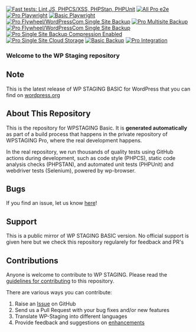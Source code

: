 [![Fast tests: Lint JS, PHPCS/XSS, PHPStan, PHPUnit](https://github.com/wp-staging/wp-staging-pro/actions/workflows/fast_tests.yml/badge.svg)](https://github.com/wp-staging/wp-staging-pro/actions/workflows/fast_tests.yml)
[![All Pro e2e](https://github.com/wp-staging/wp-staging-pro/actions/workflows/php_pro.yml/badge.svg)](https://github.com/wp-staging/wp-staging-pro/actions/workflows/php_pro.yml)
[![Pro Playwright](https://github.com/wp-staging/wp-staging-pro/actions/workflows/pro_playwright.yml/badge.svg)](https://github.com/wp-staging/wp-staging-pro/actions/workflows/pro_playwright.yml)
[![Basic Playwright](https://github.com/wp-staging/wp-staging-pro/actions/workflows/basic_playwright.yml/badge.svg)](https://github.com/wp-staging/wp-staging-pro/actions/workflows/basic_playwright.yml)
[![Pro Flywheel/WordPressCom Single Site Backup](https://github.com/wp-staging/wp-staging-pro/actions/workflows/pro_single_thirdparty_backup.yml/badge.svg)](https://github.com/wp-staging/wp-staging-pro/actions/workflows/pro_single_thirdparty_backup.yml)
[![Pro Multisite Backup](https://github.com/wp-staging/wp-staging-pro/actions/workflows/pro_multi_backup.yml/badge.svg)](https://github.com/wp-staging/wp-staging-pro/actions/workflows/pro_multi_backup.yml)
[![Pro Flywheel/WordPressCom Single Site Backup](https://github.com/wp-staging/wp-staging-pro/actions/workflows/pro_single_thirdparty_backup.yml/badge.svg)](https://github.com/wp-staging/wp-staging-pro/actions/workflows/pro_single_thirdparty_backup.yml)
[![Pro Single Site Backup Compression Enabled](https://github.com/wp-staging/wp-staging-pro/actions/workflows/pro_single_backup_compression.yml/badge.svg)](https://github.com/wp-staging/wp-staging-pro/actions/workflows/pro_single_backup_compression.yml)
[![Pro Single Site Cloud Storage](https://github.com/wp-staging/wp-staging-pro/actions/workflows/pro_single_cloud_storage.yml/badge.svg)](https://github.com/wp-staging/wp-staging-pro/actions/workflows/pro_single_cloud_storage.yml)
[![Basic Backup](https://github.com/wp-staging/wp-staging-pro/actions/workflows/basic_backup.yml/badge.svg)](https://github.com/wp-staging/wp-staging-pro/actions/workflows/basic_backup.yml)
[![Pro Integration](https://github.com/wp-staging/wp-staging-pro/actions/workflows/integration.yml/badge.svg)](https://github.com/wp-staging/wp-staging-pro/actions/workflows/integration.yml)

### Welcome to the WP Staging repository

## Note ##

This is the latest release of WP STAGING BASIC for WordPress that you can find on [wordpress.org](https://wordpress.org/plugins/wp-staging/)

## About This Repository ##

This is the repository for WPSTAGING Basic. It is **generated automatically** as part of a build process that happens in the private repository of WPSTAGING Pro, where the real development happens.

In the real repository, we run thousands of quality tests using GitHub actions during development, such as code style (PHPCS), static code analysis checks (PHPSTAN), and automated unit tests (PHPUnit) and webdriver tests (Selenium), powered by wp-browser.

## Bugs ##
If you find an issue, let us know [here](https://github.com/WP-Staging/wp-staging/issues?state=open)!

## Support ##
This is a public mirror of WP STAGING BASIC version. No official support is given here but we check this repository regularely for feedback and PR's

## Contributions ##
Anyone is welcome to contribute to WP STAGING. Please read the [guidelines for contributing](https://github.com/wp-staging/wp-staging/blob/master/CONTRIBUTING.md) to this repository.

There are various ways you can contribute:

1. Raise an [Issue](https://github.com/wp-staging/wp-staging/issues) on GitHub
2. Send us a Pull Request with your bug fixes and/or new features
3. Translate WP-Staging into different languages
4. Provide feedback and suggestions on [enhancements](https://github.com/WP-Staging/wp-staging/issues?direction=desc&labels=Enhancement&page=1&sort=created&state=open)
